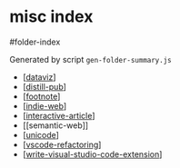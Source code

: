 misc index
===
#folder-index

Generated by script `gen-folder-summary.js`

- [[dataviz]]
- [[distill-pub]]
- [[footnote]]
- [[indie-web]]
- [[interactive-article]]
- [[semantic-web]]
- [[unicode]]
- [[vscode-refactoring]]
- [[write-visual-studio-code-extension]]
<!--end-generated-->
    
    
    

[//begin]: # "Autogenerated link references for markdown compatibility"
[dataviz]: misc/dataviz "Data Visualization"
[distill-pub]: misc/distill-pub "Distill.pub"
[footnote]: misc/footnote "Footnote - 脚注"
[indie-web]: misc/indie-web "Indie Web"
[interactive-article]: misc/interactive-article "Interactive Article - 交互文章"
[unicode]: misc/unicode "Unicode"
[vscode-refactoring]: misc/vscode-refactoring "VSCode Refactoring"
[write-visual-studio-code-extension]: misc/write-visual-studio-code-extension "Write Visual Studio Code Extension"
[//end]: # "Autogenerated link references"